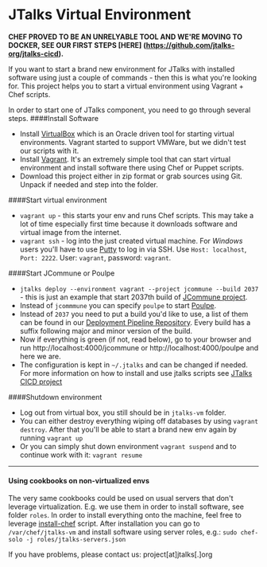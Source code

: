 JTalks Virtual Environment
==

**CHEF PROVED TO BE AN UNRELYABLE TOOL AND WE'RE MOVING TO DOCKER, SEE OUR FIRST STEPS [HERE] (https://github.com/jtalks-org/jtalks-cicd).**

If you want to start a brand new environment for JTalks with installed software using just a couple of commands - then this is what you're looking for. This project helps you to start a virtual environment using Vagrant + Chef scripts.

In order to start one of JTalks component, you need to go through several steps.
####Install Software
* Install [VirtualBox](https://www.virtualbox.org/) which is an Oracle driven tool for starting virtual environments. Vagrant started to support VMWare, but we didn't test our scripts with it.
* Install [Vagrant](http://www.vagrantup.com). It's an extremely simple tool that can start virtual environment and install software there using Chef or Puppet scripts.
* Download this project either in zip format or grab sources using Git. Unpack if needed and step into the folder.

####Start virtual environment
* `vagrant up` - this starts your env and runs Chef scripts. This may take a lot of time especially first time because it downloads software and virtual image from the internet.
* `vagrant ssh` - log into the just created virtual machine. For _Windows_ users you'll have to use [Putty](http://www.chiark.greenend.org.uk/~sgtatham/putty/download.html) to log in via SSH. Use `Host: localhost`, `Port: 2222`. User: `vagrant`, password: `vagrant`.

####Start JCommune or Poulpe
* `jtalks deploy --environment vagrant --project jcommune --build 2037` - this is just an example that start 2037th build of [JCommune project](https://github.com/jtalks-org/jcommune).
 * Instead of `jcommmune` you can specify `poulpe` to start [Poulpe](https://github.com/jtalks-org/poulpe).
 * Instead of `2037` you need to put a build you'd like to use, a list of them can be found in our [Deployment Pipeline Repository](http://repo.jtalks.org/content/repositories/deployment-pipeline/deployment-pipeline/). Every build has a suffix following major and minor version of the build.
* Now if everything is green (if not, read below), go to your browser and run http://localhost:4000/jcommune or http://localhost:4000/poulpe and here we are.
* The configuration is kept in `~/.jtalks` and can be changed if needed. For more information on how to install and use jtalks scripts see [JTalks CICD project](https://github.com/jtalks-org/jtalks-cicd)

####Shutdown environment
* Log out from virtual box, you still should be in `jtalks-vm` folder.
* You can either destroy everything wiping off databases by using `vagrant destroy`. After that you'll be able to start a brand new env again by running `vagrant up`
* Or you can simply shut down environment `vagrant suspend` and to continue work with it: `vagrant resume`

---

#### Using cookbooks on non-virtualized envs
The very same cookbooks could be used on usual servers that don't leverage virtualization. E.g. we use them in order to install software, see folder `roles`. In order to install everything onto the machine, feel free to leverage [install-chef](utils/install-chef.sh) script. After installation you can go to `/var/chef/jtalks-vm` and install software using server roles, e.g.: `sudo chef-solo -j roles/jtalks-servers.json`

If you have problems, please contact us: project\[at\]jtalks\[.\]org
